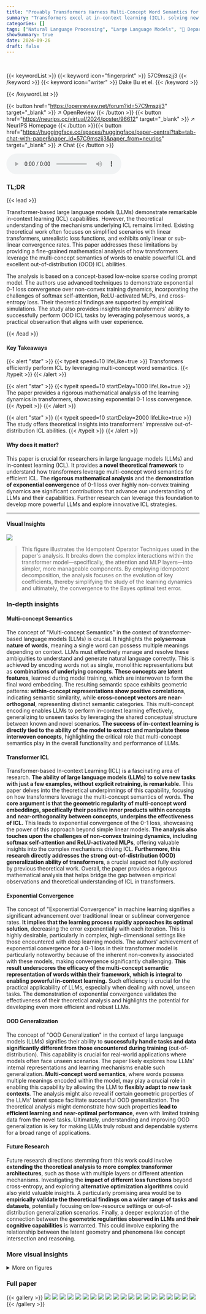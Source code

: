 ```yaml
---
title: "Provably Transformers Harness Multi-Concept Word Semantics for Efficient In-Context Learning"
summary: "Transformers excel at in-context learning (ICL), solving new tasks with just prompts. This paper provides a mathematical explanation, showing how transformers use multi-concept word semantics to achie..."
categories: []
tags: ["Natural Language Processing", "Large Language Models", "🏢 Department of Computer Science, City University of Hong Kong",]
showSummary: true
date: 2024-09-26
draft: false
---
```


<br>

{{< keywordList >}}
{{< keyword icon="fingerprint" >}} 57C9mszjj3 {{< /keyword >}}
{{< keyword icon="writer" >}} Dake Bu et el. {{< /keyword >}}
 
{{< /keywordList >}}

{{< button href="https://openreview.net/forum?id=57C9mszjj3" target="_blank" >}}
↗ OpenReview
{{< /button >}}
{{< button href="https://neurips.cc/virtual/2024/poster/96612" target="_blank" >}}
↗ NeurIPS Homepage
{{< /button >}}{{< button href="https://huggingface.co/spaces/huggingface/paper-central?tab=tab-chat-with-paper&paper_id=57C9mszjj3&paper_from=neurips" target="_blank" >}}
↗ Chat
{{< /button >}}



<audio controls>
    <source src="https://ai-paper-reviewer.com/57C9mszjj3/podcast.wav" type="audio/wav">
    Your browser does not support the audio element.
</audio>


### TL;DR


{{< lead >}}

Transformer-based large language models (LLMs) demonstrate remarkable in-context learning (ICL) capabilities. However, the theoretical understanding of the mechanisms underlying ICL remains limited. Existing theoretical work often focuses on simplified scenarios with linear transformers, unrealistic loss functions, and exhibits only linear or sub-linear convergence rates. This paper addresses these limitations by providing a fine-grained mathematical analysis of how transformers leverage the multi-concept semantics of words to enable powerful ICL and excellent out-of-distribution (OOD) ICL abilities. 

The analysis is based on a concept-based low-noise sparse coding prompt model.  The authors use advanced techniques to demonstrate exponential 0-1 loss convergence over non-convex training dynamics, incorporating the challenges of softmax self-attention, ReLU-activated MLPs, and cross-entropy loss.  Their theoretical findings are supported by empirical simulations.  The study also provides insights into transformers' ability to successfully perform OOD ICL tasks by leveraging polysemous words, a practical observation that aligns with user experience.

{{< /lead >}}


#### Key Takeaways

{{< alert "star" >}}
{{< typeit speed=10 lifeLike=true >}} Transformers efficiently perform ICL by leveraging multi-concept word semantics. {{< /typeit >}}
{{< /alert >}}

{{< alert "star" >}}
{{< typeit speed=10 startDelay=1000 lifeLike=true >}} The paper provides a rigorous mathematical analysis of the learning dynamics in transformers, showcasing exponential 0-1 loss convergence. {{< /typeit >}}
{{< /alert >}}

{{< alert "star" >}}
{{< typeit speed=10 startDelay=2000 lifeLike=true >}} The study offers theoretical insights into transformers' impressive out-of-distribution ICL abilities. {{< /typeit >}}
{{< /alert >}}

#### Why does it matter?
This paper is crucial for researchers in large language models (LLMs) and in-context learning (ICL). It provides **a novel theoretical framework** to understand how transformers leverage multi-concept word semantics for efficient ICL. The **rigorous mathematical analysis** and the **demonstration of exponential convergence** of 0-1 loss over highly non-convex training dynamics are significant contributions that advance our understanding of LLMs and their capabilities. Further research can leverage this foundation to develop more powerful LLMs and explore innovative ICL strategies.

------
#### Visual Insights



![](https://ai-paper-reviewer.com/57C9mszjj3/figures_7_1.jpg)

> This figure illustrates the Idempotent Operator Techniques used in the paper's analysis.  It breaks down the complex interactions within the transformer model—specifically, the attention and MLP layers—into simpler, more manageable components.  By employing idempotent decomposition, the analysis focuses on the evolution of key coefficients, thereby simplifying the study of the learning dynamics and ultimately, the convergence to the Bayes optimal test error.







### In-depth insights


#### Multi-concept Semantics
The concept of "Multi-concept Semantics" in the context of transformer-based language models (LLMs) is crucial.  It highlights the **polysemous nature of words**, meaning a single word can possess multiple meanings depending on context. LLMs must effectively manage and resolve these ambiguities to understand and generate natural language correctly.  This is achieved by encoding words not as single, monolithic representations but as **combinations of underlying concepts**.  **These concepts are latent features**, learned during model training, which are interwoven to form the final word embedding.  The resulting semantic space exhibits geometric patterns: **within-concept representations show positive correlations**, indicating semantic similarity, while **cross-concept vectors are near-orthogonal**, representing distinct semantic categories.  This multi-concept encoding enables LLMs to perform in-context learning effectively, generalizing to unseen tasks by leveraging the shared conceptual structure between known and novel scenarios.  **The success of in-context learning is directly tied to the ability of the model to extract and manipulate these interwoven concepts**, highlighting the critical role that multi-concept semantics play in the overall functionality and performance of LLMs.

#### Transformer ICL
Transformer-based In-context Learning (ICL) is a fascinating area of research.  **The ability of large language models (LLMs) to solve new tasks with just a few examples, without explicit retraining, is remarkable.**  This paper delves into the theoretical underpinnings of this capability, focusing on how transformers leverage the multi-concept semantics of words.  **The core argument is that the geometric regularity of multi-concept word embeddings, specifically their positive inner products within concepts and near-orthogonality between concepts, underpins the effectiveness of ICL.**  This leads to exponential convergence of the 0-1 loss, showcasing the power of this approach beyond simple linear models. **The analysis also touches upon the challenges of non-convex training dynamics, including softmax self-attention and ReLU-activated MLPs**, offering valuable insights into the complex mechanisms driving ICL.  **Furthermore, this research directly addresses the strong out-of-distribution (OOD) generalization ability of transformers**, a crucial aspect not fully explored by previous theoretical work.  Overall, the paper provides a rigorous mathematical analysis that helps bridge the gap between empirical observations and theoretical understanding of ICL in transformers.

#### Exponential Convergence
The concept of "Exponential Convergence" in machine learning signifies a significant advancement over traditional linear or sublinear convergence rates.  **It implies that the learning process rapidly approaches its optimal solution**, decreasing the error exponentially with each iteration.  This is highly desirable, particularly in complex, high-dimensional settings like those encountered with deep learning models.  The authors' achievement of exponential convergence for a 0-1 loss in their transformer model is particularly noteworthy because of the inherent non-convexity associated with these models, making convergence significantly challenging. **This result underscores the efficacy of the multi-concept semantic representation of words within their framework, which is integral to enabling powerful in-context learning.**  Such efficiency is crucial for the practical applicability of LLMs, especially when dealing with novel, unseen tasks.  The demonstration of exponential convergence validates the effectiveness of their theoretical analysis and highlights the potential for developing even more efficient and robust LLMs.

#### OOD Generalization
The concept of "OOD Generalization" in the context of large language models (LLMs) signifies their ability to **successfully handle tasks and data significantly different from those encountered during training** (out-of-distribution). This capability is crucial for real-world applications where models often face unseen scenarios.  The paper likely explores how LLMs' internal representations and learning mechanisms enable such generalization.  **Multi-concept word semantics**, where words possess multiple meanings encoded within the model, may play a crucial role in enabling this capability by allowing the LLM to **flexibly adapt to new task contexts**.  The analysis might also reveal if certain geometric properties of the LLMs' latent space facilitate successful OOD generalization.  The theoretical analysis might demonstrate how such properties **lead to efficient learning and near-optimal performance**, even with limited training data from the novel tasks.  Ultimately, understanding and improving OOD generalization is key for making LLMs truly robust and dependable systems for a broad range of applications.

#### Future Research
Future research directions stemming from this work could involve **extending the theoretical analysis to more complex transformer architectures**, such as those with multiple layers or different attention mechanisms.  Investigating the **impact of different loss functions** beyond cross-entropy, and exploring **alternative optimization algorithms** could also yield valuable insights. A particularly promising area would be to **empirically validate the theoretical findings on a wider range of tasks and datasets**, potentially focusing on low-resource settings or out-of-distribution generalization scenarios.  Finally, a deeper exploration of the connection between the **geometric regularities observed in LLMs and their cognitive capabilities** is warranted.  This could involve exploring the relationship between the latent geometry and phenomena like concept intersection and reasoning.


### More visual insights

<details>
<summary>More on figures
</summary>


![](https://ai-paper-reviewer.com/57C9mszjj3/figures_8_1.jpg)

> This figure presents the learning dynamics of the transformer model. The four subfigures show: (i) the training and test loss curves; (ii) the evolution of attention weights over time (correct attention weight, train and test); (iii) maximum values of different types of products (concept-specific, complement, noise), providing insights into the model's learning of attention and concept representation; and (iv) evolution of MLP weights (correct attention weight, train and test). These subfigures jointly illustrate various aspects of the transformer's learning progress, including the convergence of the model, the dynamics of attention weights, and the interplay of concept-specific semantics and noise during training.


![](https://ai-paper-reviewer.com/57C9mszjj3/figures_9_1.jpg)

> This figure shows the learning dynamics of the transformer model under three different out-of-distribution (OOD) scenarios.  The first two scenarios (a and b) investigate the impact of different prompt lengths during testing, while the latter two (c and d) explore the effects of altering the underlying data distribution (skewed concept distribution and switched semantic features). Each subfigure displays training and testing loss, evolution of attention weights, and learning progress of both attention and MLP layers over epochs, providing a comprehensive view of the model's learning behavior in various OOD situations.


</details>






### Full paper

{{< gallery >}}
<img src="https://ai-paper-reviewer.com/57C9mszjj3/1.png" class="grid-w50 md:grid-w33 xl:grid-w25" />
<img src="https://ai-paper-reviewer.com/57C9mszjj3/2.png" class="grid-w50 md:grid-w33 xl:grid-w25" />
<img src="https://ai-paper-reviewer.com/57C9mszjj3/3.png" class="grid-w50 md:grid-w33 xl:grid-w25" />
<img src="https://ai-paper-reviewer.com/57C9mszjj3/4.png" class="grid-w50 md:grid-w33 xl:grid-w25" />
<img src="https://ai-paper-reviewer.com/57C9mszjj3/5.png" class="grid-w50 md:grid-w33 xl:grid-w25" />
<img src="https://ai-paper-reviewer.com/57C9mszjj3/6.png" class="grid-w50 md:grid-w33 xl:grid-w25" />
<img src="https://ai-paper-reviewer.com/57C9mszjj3/7.png" class="grid-w50 md:grid-w33 xl:grid-w25" />
<img src="https://ai-paper-reviewer.com/57C9mszjj3/8.png" class="grid-w50 md:grid-w33 xl:grid-w25" />
<img src="https://ai-paper-reviewer.com/57C9mszjj3/9.png" class="grid-w50 md:grid-w33 xl:grid-w25" />
<img src="https://ai-paper-reviewer.com/57C9mszjj3/10.png" class="grid-w50 md:grid-w33 xl:grid-w25" />
<img src="https://ai-paper-reviewer.com/57C9mszjj3/11.png" class="grid-w50 md:grid-w33 xl:grid-w25" />
<img src="https://ai-paper-reviewer.com/57C9mszjj3/12.png" class="grid-w50 md:grid-w33 xl:grid-w25" />
<img src="https://ai-paper-reviewer.com/57C9mszjj3/13.png" class="grid-w50 md:grid-w33 xl:grid-w25" />
<img src="https://ai-paper-reviewer.com/57C9mszjj3/14.png" class="grid-w50 md:grid-w33 xl:grid-w25" />
<img src="https://ai-paper-reviewer.com/57C9mszjj3/15.png" class="grid-w50 md:grid-w33 xl:grid-w25" />
<img src="https://ai-paper-reviewer.com/57C9mszjj3/16.png" class="grid-w50 md:grid-w33 xl:grid-w25" />
<img src="https://ai-paper-reviewer.com/57C9mszjj3/17.png" class="grid-w50 md:grid-w33 xl:grid-w25" />
<img src="https://ai-paper-reviewer.com/57C9mszjj3/18.png" class="grid-w50 md:grid-w33 xl:grid-w25" />
<img src="https://ai-paper-reviewer.com/57C9mszjj3/19.png" class="grid-w50 md:grid-w33 xl:grid-w25" />
<img src="https://ai-paper-reviewer.com/57C9mszjj3/20.png" class="grid-w50 md:grid-w33 xl:grid-w25" />
{{< /gallery >}}